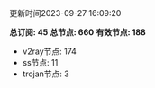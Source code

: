 更新时间2023-09-27 16:09:20

**总订阅: 45**
**总节点: 660**
**有效节点: 188**
- v2ray节点: 174
- ss节点: 11
- trojan节点: 3
